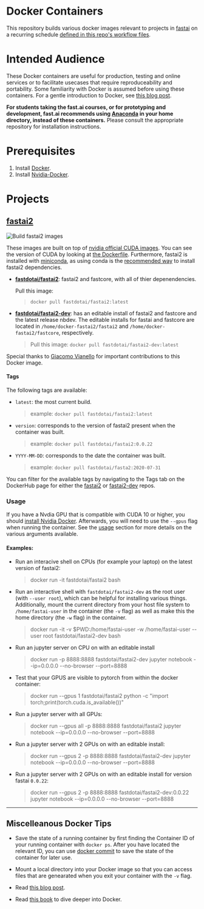 # Docker Containers

This repository builds various docker images relevant to projects in [fastai](https://github.com/fastai/) on a recurring schedule [defined in this repo's workflow files](.github/workflows/). 

# Intended Audience

These Docker containers are useful for production, testing and online services or to facilitate usecases that require reproduceability and portability.  Some familiarity with Docker is assumed before using these containers.  For a gentle introduction to Docker, see [this blog post](https://towardsdatascience.com/how-docker-can-help-you-become-a-more-effective-data-scientist-7fc048ef91d5).

**For students taking the fast.ai courses, or for prototyping and development, fast.ai recommends using [Anaconda](https://www.anaconda.com/) in your home directory, instead of these containers.** Please consult the appropriate repository for installation instructions.

# Prerequisites

1. Install [Docker](https://docs.docker.com/get-docker/).
2. Install [Nvidia-Docker](https://github.com/NVIDIA/nvidia-docker).

# Projects

## [fastai2](https://github.com/fastai/fastai2)

![Build fastai2 images](https://github.com/fastai/docker-containers/workflows/Build%20fastai2%20images/badge.svg)

These images are built on top of [nvidia official CUDA images](https://hub.docker.com/r/nvidia/cuda/).  You can see the version of CUDA by looking at [the Dockerfile](fastai2-build/Dockerfile).  Furthermore, fastai2 is installed with [miniconda](https://docs.conda.io/en/latest/miniconda.html), as using conda is the [recommended way](https://github.com/fastai/fastai2#installing) to install fastai2 dependencies.

- **[fastdotai/fastai2](https://hub.docker.com/repository/docker/fastdotai/fastai2)**: fastai2 and fastcore, with all of thier depenendencies.
    
    Pull this image: 
    > `docker pull fastdotai/fastai2:latest`

- **[fastdotai/fastai2-dev](https://hub.docker.com/repository/docker/fastdotai/fastai2-dev)**:
has an editable install of fastai2 and fastcore and the latest release nbdev.  The editable installs for fastai and fastcore are located in `/home/docker-fastai2/fastai2` and `/home/docker-fastai2/fastcore`, respectively.

    > Pull this image: `docker pull fastdotai/fastai2-dev:latest`

Special thanks to [Giacomo Vianello](https://github.com/giacomov) for important contributions to this Docker image.


#### Tags

The following tags are available:

- `latest`: the most current build.
    > example: `docker pull fastdotai/fastai2:latest`

- `version`: corresponds to the version of fastai2 present when the container was built.
    > example: `docker pull fastdotai/fastai2:0.0.22`

- `YYYY-MM-DD`: corresponds to the date the container was built.
    > example: `docker pull fastdotai/fasta2:2020-07-31`

You can filter for the available tags by navigating to the Tags tab on the DockerHub page for either the [fastai2](https://hub.docker.com/repository/docker/fastdotai/fastai2/tags?page=1) or [fastai2-dev](https://hub.docker.com/repository/docker/fastdotai/fastai2-dev/tags?page=1) repos.

### Usage

If you have a Nvdia GPU that is compatible with CUDA 10 or higher, you should [install Nvidia Docker](https://github.com/NVIDIA/nvidia-docker).  Afterwards, you will need to use the `--gpus` flag when running the container.  See the [usage](https://github.com/NVIDIA/nvidia-docker#usage) section for more details on the various arguments available. 

#### Examples:

- Run an interacive shell on CPUs (for example your laptop) on the latest version of fastai2:
    >  docker run -it fastdotai/fastai2 bash

- Run an interactive shell with `fastdotai/fastai2-dev` as the root user (with `--user root`), which can be helpful for installing various things.  Additionally, mount the current directory from your host file system to `/home/fastai-user` in the container (the `-v` flag) as well as make this the home directory (the `-w` flag) in the container.
   > docker run -it -v $PWD:/home/fastai-user -w /home/fastai-user --user root fastdotai/fastai2-dev bash

- Run an jupyter server on CPU on with an editable install
    > docker run -p 8888:8888 fastdotai/fastai2-dev jupyter notebook --ip=0.0.0.0 --no-browser --port=8888

- Test that your GPUS are visible to pytorch from within the docker container:
    > docker run --gpus 1 fastdotai/fastai2 python -c "import torch;print(torch.cuda.is_available())"

 - Run a jupyter server with all GPUs:
    > docker run --gpus all -p 8888:8888 fastdotai/fastai2 jupyter notebook --ip=0.0.0.0 --no-browser --port=8888
    
- Run a jupyter server with 2 GPUs on with an editable install:
    > docker run --gpus 2 -p 8888:8888 fastdotai/fastai2-dev jupyter notebook --ip=0.0.0.0 --no-browser --port=8888

- Run a jupyter server with 2 GPUs on with an editable install for version fastai `0.0.22`:
    > docker run --gpus 2 -p 8888:8888 fastdotai/fastai2-dev:0.0.22 jupyter notebook --ip=0.0.0.0 --no-browser --port=8888

---

## Miscelleanous Docker Tips

- Save the state of a running container by first finding the Container ID of your running container with `docker ps`.  After you have located the relevant ID, you can use [docker commit](https://docs.docker.com/engine/reference/commandline/commit/) to save the state of the container for later use.

- Mount a local directory into your Docker image so that you can access files that are genearated when you exit your container with the `-v` flag.

- Read [this blog post](https://towardsdatascience.com/how-docker-can-help-you-become-a-more-effective-data-scientist-7fc048ef91d5).

- Read [this book](https://www.manning.com/books/docker-in-action-second-edition) to dive deeper into Docker.
